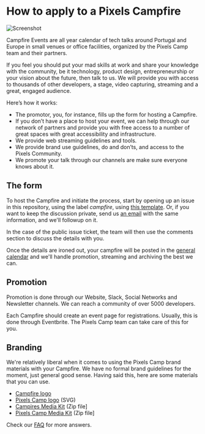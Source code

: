 # How to apply to a Pixels Campfire

![Screenshot](https://github.com/PixelsCamp/pixels_camp_2016/blob/master/img/campfire.png?raw=true)

Campfire Events are all year calendar of tech talks around Portugal and Europe in small venues or office facilities, organized by the Pixels Camp team and their partners.

If you feel you should put your mad skills at work and share your knowledge with the community, be it technology, product design, entrepreneurship or your vision about the future, then talk to us. We will provide you with access to thousands of other developers, a stage, video capturing, streaming and a great, engaged audience.

Here’s how it works:

* The promotor, you, for instance, fills up the form for hosting a Campfire.
* If you don’t have a place to host your event, we can help through our network of partners and provide you with free access to a number of great spaces with great accessibility and infrastructure.
* We provide web streaming guidelines and tools.
* We provide brand use guidelines, do and don’ts, and access to the Pixels Community.
* We promote your talk through our channels are make sure everyone knows about it.

## The form

To host the Campfire and initiate the process, start by opening up an issue in this repository, using the label *campfire*, using [this template][4]. Or, if you want to keep the discussion private, send us [an email][11] with the same information, and we'll followup on it.

In the case of the public issue ticket, the team will then use the comments section to discuss the details with you.

Once the details are ironed out, your campfire will be posted in the [general calendar][5] and we'll handle promotion, streaming and archiving the best we can.

## Promotion

Promotion is done through our Website, Slack, Social Networks and Newsletter channels. We can reach a community of over 5000 developers.

Each Campfire should create an event page for registrations. Usually, this is done through Eventbrite. The Pixels Camp team can take care of this for you.

## Branding

We're relatively liberal when it comes to using the Pixels Camp brand materials with your Campfire. We have no formal brand guidelines for the moment, just general good sense. Having said this, here are some materials that you can use.

* [Campfire logo][7]
* [Pixels Camp logo][8] (SVG)
* [Campires Media Kit][9] (Zip file]
* [Pixels Camp Media Kit][10] (Zip file]

Check our [FAQ][1] for more answers.

[1]: https://github.com/PixelsCamp/docs/blob/master/FAQ.md
[2]: https://github.com/join
[3]: https://pixels.camp/profile/
[4]: https://github.com/PixelsCamp/docs/issues/15
[5]: https://pixels.camp/campfire/
[6]: https://raw.githubusercontent.com/PixelsCamp/docs/master/img/campfire.png
[7]: https://raw.githubusercontent.com/PixelsCamp/docs/master/brand/campfire.png
[8]: https://raw.githubusercontent.com/PixelsCamp/docs/master/brand/pixelscamp.svg
[9]: https://raw.githubusercontent.com/PixelsCamp/docs/master/brand/campfireMediaKit.zip
[10]: https://raw.githubusercontent.com/PixelsCamp/docs/master/brand/pixelsMediaKit.zip
[11]: mailto:org@pixels.camp
